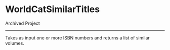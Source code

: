 # WorldCatSimilarTitles

Archived Project
_____
Takes as input one or more ISBN numbers and returns a list of similar volumes.

